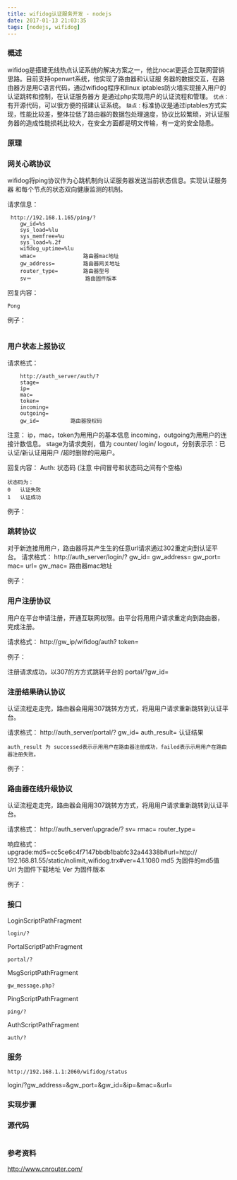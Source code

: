 ```yaml
---
title: wifidog认证服务开发 - nodejs
date: 2017-01-13 21:03:35
tags: [nodejs, wifidog]
---
```


### 概述
wifidog是搭建无线热点认证系统的解决方案之一，他比nocat更适合互联网营销思路。目前支持openwrt系统，他实现了路由器和认证服 务器的数据交互，在路由器方是用C语言代码，通过wifidog程序和linux iptables防火墙实现接入用户的认证跳转和控制，在认证服务器方 是通过php实现用户的认证流程和管理。
`优点：`有开源代码，可以很方便的搭建认证系统。
`缺点：`标准协议是通过iptables方式实现，性能比较差，整体拉低了路由器的数据包处理速度，协议比较繁琐，对认证服务器的造成性能损耗比较大，在安全方面都是明文传输，有一定的安全隐患。

### 原理

### 网关心跳协议
wiﬁdog将ping协议作为心跳机制向认证服务器发送当前状态信息。实现认证服务器 和每个节点的状态双向健康监测的机制。

请求信息：
```
 http://192.168.1.165/ping/?
    gw_id=%s
    sys_load=%lu
    sys_memfree=%u
    sys_load=%.2f
    wiﬁdog_uptime=%lu
    wmac=               路由器mac地址
    gw_address=         路由器网关地址
    router_type=        路由器型号
    sv＝                 路由固件版本
```
回复内容：
```
Pong
```

例子：
```

```

### 用户状态上报协议
请求格式： 
```       
    http://auth_server/auth/?
    stage=
    ip=
    mac=
    token=
    incoming=
    outgoing=
    gw_id=          路由器授权码
```
注意：
    ip，mac，token为⽤用户的基本信息
    incoming，outgoing为⽤用户的连接计数信息。
    stage为请求类别，值为 counter/ login/ logout，分别表⽰示：已认证/新认证⽤用户 /超时删除的⽤用户。

回复内容：
Auth: 状态码   (注意 中间冒号和状态码之间有个空格)

    状态码为：
    0   认证失败
    1   认证成功

例子：


### 跳转协议
对于新连接⽤用户，路由器将其产⽣生的任意url请求通过302重定向到认证平台。
请求格式：
    http://auth_server/login/?
    gw_id=
    gw_address=
    gw_port=
    mac=
    url=
    gw_mac=     路由器mac地址

例子：

### 用户注册协议
用户在平台申请注册，开通互联网权限。由平台将⽤用户请求重定向到路由器， 完成注册。

请求格式：
    http://gw_ip/wiﬁdog/auth?
    token=

例子：

注册请求成功，以307的⽅方式跳转平台的 portal/?gw_id=

### 注册结果确认协议
 认证流程⾛走完，路由器会⽤用307跳转⽅方式，将⽤用户请求重新跳转到认证平台。

请求格式：
    http://auth_server/portal/?
    gw_id=
    auth_result=   认证结果

    auth_result 为 successed表⽰示⽤用户在路由器注册成功，failed表⽰示⽤用户在路由器注册失败。

例子：

### 路由器在线升级协议
认证流程⾛走完，路由器会⽤用307跳转⽅方式，将⽤用户请求重新跳转到认证平台。

请求格式：
    http://auth_server/upgrade/?
    sv=
    rmac=
    router_type=

响应格式：
    upgrade:md5=cc5ce6c4f7147bbdb1babfc32a44338b#url=http:// 192.168.81.55/static/nolimit_wiﬁdog.trx#ver=4.1.1080
    md5   为固件的md5值
    Url   为固件下载地址
    Ver   为固件版本

例子：



### 接口
LoginScriptPathFragment
```
login/?
```
PortalScriptPathFragment
```
portal/?
```
MsgScriptPathFragment
```
gw_message.php?
```
PingScriptPathFragment
```
ping/?
```
AuthScriptPathFragment
```
auth/?
```


### 服务
```
http://192.168.1.1:2060/wifidog/status
```


login/?gw_address=&gw_port=&gw_id=&ip=&mac=&url=
### 实现步骤

### 源代码
```

```


### 参考资料


http://www.cnrouter.com/